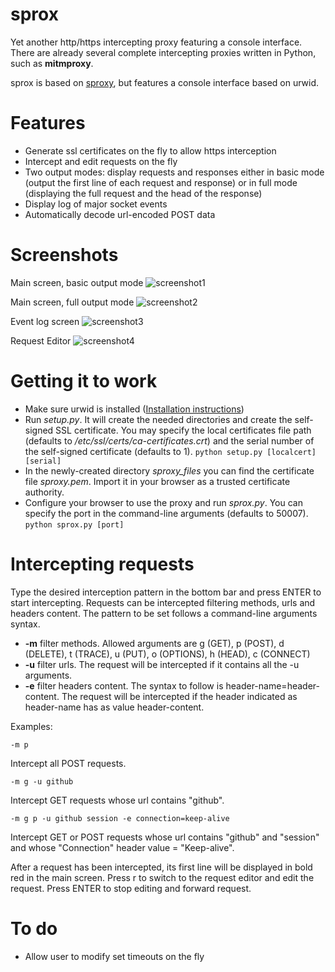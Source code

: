 sprox
=====
Yet another http/https intercepting proxy featuring a console interface.
There are already several complete intercepting proxies written in Python, such as **mitmproxy**.

sprox is based on [sproxy](https://github.com/AdotDdot/sproxy), but features a console interface based on urwid.

Features
=======
  * Generate ssl certificates on the fly to allow https interception
  * Intercept and edit requests on the fly
  * Two output modes: display requests and responses either in basic mode (output the first line of each request and response) or in full mode (displaying the full request and the head of the response)
  * Display log of major socket events
  * Automatically decode url-encoded POST data
  
Screenshots
===========
Main screen, basic output mode
![screenshot1](http://i58.tinypic.com/246jb5l.png "Screenshot 1")

Main screen, full output mode
![screenshot2](http://i60.tinypic.com/339n08w.png "Screenshot 2")

Event log screen
![screenshot3](http://i58.tinypic.com/2v7vt51.png "Screenshot 3")

Request Editor
![screenshot4](http://i59.tinypic.com/2whigjl.png "Screenshot 4")

Getting it to work
==================
  * Make sure urwid is installed ([Installation instructions](https://github.com/wardi/urwid/wiki/Installation-instructions))
  * Run *setup.py*. It will create the needed directories and create the self-signed SSL certificate. You may specify the local certificates file path (defaults to */etc/ssl/certs/ca-certificates.crt*) and the serial number of the self-signed certificate (defaults to 1).
  `python setup.py [localcert] [serial]`
  * In the newly-created directory *sproxy_files* you can find the certificate file *sproxy.pem*. Import it in your browser as a trusted certificate authority.
  * Configure your browser to use the proxy and run *sprox.py*. You can specify the port in the command-line arguments (defaults to 50007).
  `python sprox.py [port]`

Intercepting requests
=====================
Type the desired interception pattern in the bottom bar and press ENTER to start intercepting.
Requests can be intercepted filtering methods, urls and headers content. The pattern to be set follows a command-line arguments syntax.
 * **-m** filter methods. Allowed arguments are g (GET), p (POST), d (DELETE), t (TRACE), u (PUT), o (OPTIONS), h (HEAD), c (CONNECT)
 * **-u** filter urls. The request will be intercepted if it contains all the -u arguments.
 * **-e** filter headers content. The syntax to follow is header-name=header-content. The request will be intercepted if the header indicated as header-name has as value header-content.

Examples:

    -m p
Intercept all POST requests.

    -m g -u github
Intercept GET requests whose url contains "github".

    -m g p -u github session -e connection=keep-alive
Intercept GET or POST requests whose url contains "github" and "session" and whose "Connection" header value = "Keep-alive".

After a request has been intercepted, its first line will be displayed in bold red in the main screen. Press r to switch to the request editor and edit the request. Press ENTER to stop editing and forward request.

To do
=====
  * Allow user to modify set timeouts on the fly
